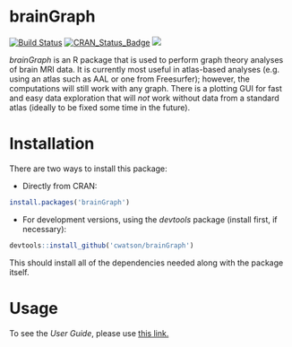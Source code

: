 # brainGraph
[![Build Status](https://travis-ci.org/cwatson/brainGraph.svg)](https://travis-ci.org/cwatson/brainGraph)
[![CRAN_Status_Badge](http://www.r-pkg.org/badges/version/brainGraph)](http://cran.rstudio.com/web/packages/brainGraph/index.html)
[![](http://cranlogs.r-pkg.org/badges/brainGraph)](http://cran.rstudio.com/web/packages/brainGraph/index.html)

*brainGraph* is an R package that is used to perform graph theory analyses of
brain MRI data. It is currently most useful in atlas-based analyses (e.g. using
an atlas such as AAL or one from Freesurfer); however, the computations will
still work with any graph. There is a plotting GUI for fast and easy data
exploration that will *not* work without data from a standard atlas (ideally to
be fixed some time in the future).

# Installation
There are two ways to install this package:

* Directly from CRAN:
``` r
install.packages('brainGraph')
```

* For development versions, using the *devtools* package (install first, if
necessary):
``` r
devtools::install_github('cwatson/brainGraph')
```
This should install all of the dependencies needed along with the package
itself.

# Usage
To see the *User Guide*, please use
[this link.](https://www.dropbox.com/s/j831n3q9muyz1go/brainGraph_UserGuide.pdf?dl=0)
